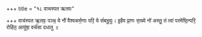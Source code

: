 +++
title = "१८ वाचस्पत ऋतवः"

+++
वाच॑स्पत ऋ॒तवः॒ पञ्च॒ ये नौ॑ वैश्वकर्म॒णाः परि॒ ये सं॑बभू॒वुः। इ॒हैव प्रा॒णः स॒ख्ये नो॑ अस्तु॒ तं त्वा॑ परमेष्ठि॒न्परि॒ रोहि॑त॒ आयु॑षा॒ वर्च॑सा दधातु ॥